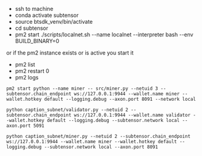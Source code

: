 - ssh to machine
- conda activate subtensor
- source btsdk_venv/bin/activate
- cd subtensor
- pm2 start ./scripts/localnet.sh --name localnet --interpreter bash --env BUILD_BINARY=0

or if the pm2 instance exists or is active you start it

- pm2 list
- pm2 restart 0
- pm2 logs


`pm2 start python --name miner -- src/miner.py --netuid 3 --subtensor.chain_endpoint ws://127.0.0.1:9944 --wallet.name miner --wallet.hotkey default --logging.debug --axon.port 8091 --network local`

`python caption_subnet/validator.py --netuid 2 --subtensor.chain_endpoint ws://127.0.0.1:9944 --wallet.name validator --wallet.hotkey default --logging.debug --subtensor.network local --axon.port 5091`

`python caption_subnet/miner.py --netuid 2 --subtensor.chain_endpoint ws://127.0.0.1:9944 --wallet.name miner --wallet.hotkey default --logging.debug --subtensor.network local --axon.port 8091`
